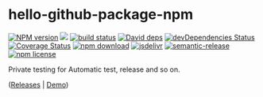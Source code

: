 # hello-github-package-npm

[![NPM version][npm-image]][npm-url]
![][workflows-badge-image]
[![build status][travis-image]][travis-url]
[![David deps][david-image]][david-url]
[![devDependencies Status][david-dev-image]][david-dev-url]
[![Coverage Status][coverage-image]][coverage-url]
[![npm download][download-image]][download-url]
[![jsdelivr][jsdelivr-image]][jsdelivr-url]
[![semantic-release][semantic-image]][semantic-url]
[![npm license][license-image]][download-url]

[npm-image]: https://img.shields.io/npm/v/@cycjimmy/hello-github-package-npm.svg?style=flat-square
[npm-url]: https://npmjs.org/package/@cycjimmy/hello-github-package-npm
[workflows-badge-image]: https://github.com/cycjimmy/hello-github-package-npm/workflows/Test%20CI/badge.svg
[travis-image]: https://img.shields.io/travis/cycjimmy/hello-github-package-npm.svg?style=flat-square
[travis-url]: https://travis-ci.org/cycjimmy/hello-github-package-npm
[david-image]: https://img.shields.io/david/cycjimmy/hello-github-package-npm.svg?style=flat-square
[david-url]: https://david-dm.org/cycjimmy/hello-github-package-npm
[david-dev-image]: https://david-dm.org/cycjimmy/hello-github-package-npm/dev-status.svg?style=flat-square
[david-dev-url]: https://david-dm.org/cycjimmy/hello-github-package-npm?type=dev
[coverage-image]: https://coveralls.io/repos/github/cycjimmy/hello-github-package-npm/badge.svg
[coverage-url]: https://coveralls.io/github/cycjimmy/hello-github-package-npm
[download-image]: https://img.shields.io/npm/dm/@cycjimmy/hello-github-package-npm.svg?style=flat-square
[download-url]: https://npmjs.org/package/@cycjimmy/hello-github-package-npm
[jsdelivr-image]: https://data.jsdelivr.com/v1/package/npm/@cycjimmy/hello-github-package-npm/badge
[jsdelivr-url]: https://www.jsdelivr.com/package/npm/@cycjimmy/hello-github-package-npm
[license-image]: https://img.shields.io/npm/l/@cycjimmy/hello-github-package-npm.svg?style=flat-square
[semantic-url]: https://github.com/semantic-release/semantic-release
[semantic-image]: https://img.shields.io/badge/%20%20%F0%9F%93%A6%F0%9F%9A%80-semantic--release-e10079.svg

Private testing for Automatic test, release and so on.

([Releases](https://github.com/cycjimmy/hello-github-package-npm/releases) | [Demo](https://cycjimmy.github.io/hello-github-package-npm/))
